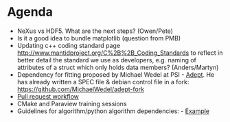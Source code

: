 Agenda
======
* NeXus vs HDF5. What are the next steps? (Owen/Pete)
* Is it a good idea to bundle matplotlib (question from PMB)
* Updating c++ coding standard page http://www.mantidproject.org/C%2B%2B_Coding_Standards to reflect in better detail the standard we use as developers, e.g. naming of attributes of a struct which only holds data members? (Anders/Martyn)
* Dependency for fitting proposed by Michael Wedel at PSI - [Adept](http://www.met.reading.ac.uk/clouds/adept/). He has already written a SPEC file & debian control file in a fork: https://github.com/MichaelWedel/adept-fork
* [Pull request workflow](https://github.com/mantidproject/documents/blob/master/Design/PullRequests.md)
* CMake and Paraview training sessions
* Guidelines for algorithm/python algorithm dependencies: -  [Example](http://trac.mantidproject.org/mantid/ticket/10341)
